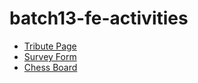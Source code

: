 # batch13-fe-activities

<ul>
<li><a href="1. Tribute Page/Main.html">Tribute Page</a></li>
<li><a href="2. Survey Forms/Index.html">Survey Form</a></li>
<li><a href="3. Chess Board/Index.html">Chess Board</a></li>
</ul>